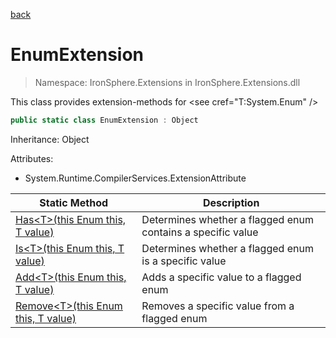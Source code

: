 ﻿[back](/IronSphere.Extensions/types)

# EnumExtension

> Namespace: IronSphere.Extensions in  IronSphere.Extensions.dll

This class provides extension-methods for &lt;see cref=&quot;T:System.Enum&quot; /&gt;

```csharp
public static class EnumExtension : Object
```
Inheritance: Object



Attributes:

* System.Runtime.CompilerServices.ExtensionAttribute



| Static Method | Description |
| --- | --- |
| [Has&lt;T&gt;(this Enum this, T value)](EnumExtension_Has-T-(Enum,T)) | Determines whether a flagged enum contains a specific value |
| [Is&lt;T&gt;(this Enum this, T value)](EnumExtension_Is-T-(Enum,T)) | Determines whether a flagged enum is a specific value |
| [Add&lt;T&gt;(this Enum this, T value)](EnumExtension_Add-T-(Enum,T)) | Adds a specific value to a flagged enum |
| [Remove&lt;T&gt;(this Enum this, T value)](EnumExtension_Remove-T-(Enum,T)) | Removes a specific value from a flagged enum |
